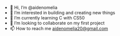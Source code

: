 - 👋 Hi, I’m @aidenomelia
- 👀 I’m interested in building and creating new things
- 🌱 I’m currently learning C with CS50
- 💞️ I’m looking to collaborate on my first project
- 📫 How to reach me aidenomelia20@gmail.com

<!---
aidenomelia/aidenomelia is a ✨ special ✨ repository because its `README.md` (this file) appears on your GitHub profile.
You can click the Preview link to take a look at your changes.
--->
